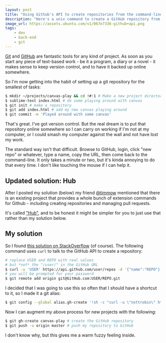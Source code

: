 ```yaml
---
layout: post
title: "Using Github's API to create repositories from the command-line"
description: "Here's a unix command to create a GitHub repository from the command-line. You can even set it to be a git alias, for even more convenience."
image_url: https://assets.ubuntu.com/v1/067e7336-github+api.png
tags:
    - dev
    - back-end
    - git
---
```


[Git](http://git-scm.com) and [GitHub](https://GitHub.com) are fantastic tools for any kind of project. As soon as you start any piece of text-based work - be it a program, a diary or a novel - it makes sense to keep version control, and to have it backed up online somewhere.

So I'm now getting into the habit of setting up a git repository for the smallest of tasks:

``` bash
$ mkdir ~/projects/canvas-play && cd !#:1 # Make a new project directory
$ sublime-text index.html # do some playing around with canvas
$ git init # make a repository
$ git add index.html # add my new canvas playing around
$ git commit -m 'Played around with some canvas'
```

That's great. I've got version control. But the real dream is to put that repository online somewhere so I can carry on working if I'm not at my computer, or I could smash my computer against the wall and not have lost my work.

The standard way isn't that difficult. Browse to GitHub, login, click "new repo" or whatever, type a name, copy the URL, then come back to the command-line. It only takes a minute or two, but it's kinda annoying to do that every time. I don't like touching the mouse if I can help it.

## Updated solution: Hub

After I posted my solution (below) my friend [@timmow](https://twitter.com/timmow) mentioned that there is an existing project that provides a whole bunch of extension commands for Github - including creating repositories and managing pull requests.

It's called ["Hub"](https://github.com/defunkt/hub), and to be honest it might be simpler for you to just use that rather than my solution below.

## My solution

So I found [this solution on StackOverflow](http://stackoverflow.com/a/10325316/613540) (of course). The following command uses `curl` to talk to the GitHub API to create a repository:

``` bash
# replace USER and REPO with real values
# but *not* the "/user/" in the GitHub URL
$ curl -u 'USER' https://api.github.com/user/repos -d '{"name":"REPO"}'
# you will be prompted for your password
$ git remote add origin git@GitHub.com:USER/REPO.git
```

I decided that I was going to use this *so* often that I should have a shortcut to it, so I made it a git alias:

``` bash
$ git config --global alias.gh-create '!sh -c "curl -u \"nottrobin\" https://api.github.com/user/repos -d \"{\\\"name\\\":\\\"$1\\\"}\" && git remote add origin git@github.com:nottrobin/$1.git" -'
```

Now I can augment my above process for new projects with the following:

``` bash
$ git gh-create canvas-play # create the GitHub repository
$ git push -u origin master # push my repository to GitHub
```

I don't know why, but this gives me a warm fuzzy feeling inside.
